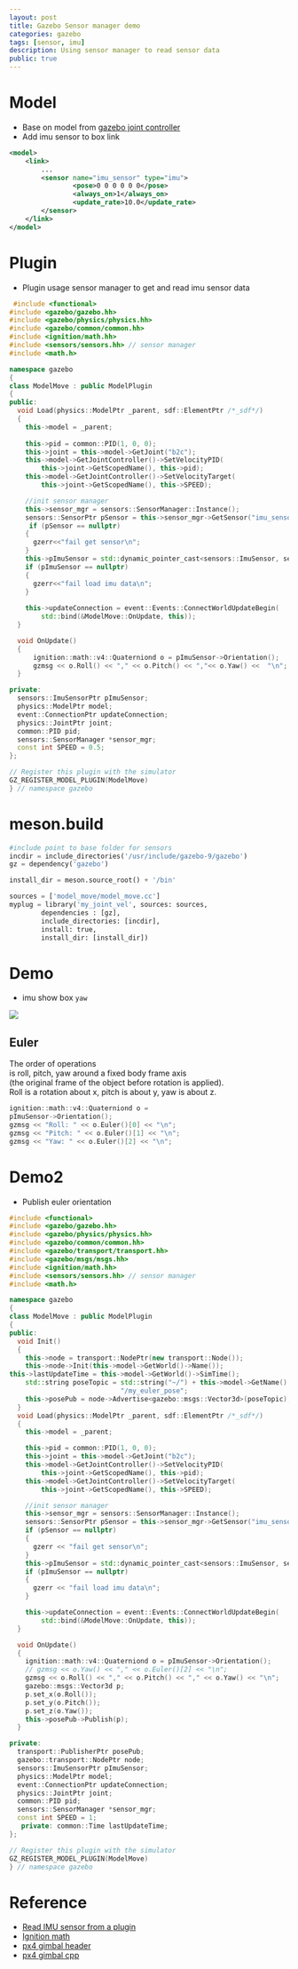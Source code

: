 ```yaml
---
layout: post
title: Gazebo Sensor manager demo
categories: gazebo
tags: [sensor, imu]
description: Using sensor manager to read sensor data
public: true
---
```


# Model
- Base on model from [gazebo joint controller](/gazebo-joint-control/)
- Add imu sensor to box link

```xml
<model>
    <link>
        ...
        <sensor name="imu_sensor" type="imu">
				<pose>0 0 0 0 0 0</pose>
				<always_on>1</always_on>
				<update_rate>10.0</update_rate>
        </sensor>
    </link>
</model>
```

# Plugin
- Plugin usage sensor manager to get and read imu sensor data

```cpp
 #include <functional>
#include <gazebo/gazebo.hh>
#include <gazebo/physics/physics.hh>
#include <gazebo/common/common.hh>
#include <ignition/math.hh>
#include <sensors/sensors.hh> // sensor manager
#include <math.h>

namespace gazebo
{
class ModelMove : public ModelPlugin
{
public:
  void Load(physics::ModelPtr _parent, sdf::ElementPtr /*_sdf*/)
  {
    this->model = _parent;
    
    this->pid = common::PID(1, 0, 0);
    this->joint = this->model->GetJoint("b2c");
    this->model->GetJointController()->SetVelocityPID(
        this->joint->GetScopedName(), this->pid);
    this->model->GetJointController()->SetVelocityTarget(
        this->joint->GetScopedName(), this->SPEED);

    //init sensor manager
    this->sensor_mgr = sensors::SensorManager::Instance();
    sensors::SensorPtr pSensor = this->sensor_mgr->GetSensor("imu_sensor");
     if (pSensor == nullptr)
    {
      gzerr<<"fail get sensor\n";
    }
    this->pImuSensor = std::dynamic_pointer_cast<sensors::ImuSensor, sensors::Sensor>(pSensor);
    if (pImuSensor == nullptr)
    {
      gzerr<<"fail load imu data\n";
    }
    
    this->updateConnection = event::Events::ConnectWorldUpdateBegin(
        std::bind(&ModelMove::OnUpdate, this));
  }

  void OnUpdate()
  {
      ignition::math::v4::Quaterniond o = pImuSensor->Orientation();
      gzmsg << o.Roll() << "," << o.Pitch() << ","<< o.Yaw() <<  "\n";
  }

private:
  sensors::ImuSensorPtr pImuSensor;
  physics::ModelPtr model;
  event::ConnectionPtr updateConnection;
  physics::JointPtr joint;
  common::PID pid;
  sensors::SensorManager *sensor_mgr;
  const int SPEED = 0.5;
};

// Register this plugin with the simulator
GZ_REGISTER_MODEL_PLUGIN(ModelMove)
} // namespace gazebo
```

# meson.build
```python
#include point to base folder for sensors
incdir = include_directories('/usr/include/gazebo-9/gazebo')
gz = dependency('gazebo')

install_dir = meson.source_root() + '/bin'

sources = ['model_move/model_move.cc']
myplug = library('my_joint_vel', sources: sources,
        dependencies : [gz],
        include_directories: [incdir],
        install: true,
        install_dir: [install_dir])
```


# Demo
- imu show box `yaw`

![](/images/2019-09-25-06-01-23.png)

## Euler
The order of operations  
is roll, pitch, yaw around a fixed body frame axis  
(the original frame of the object before rotation is applied).  
Roll is a rotation about x, pitch is about y, yaw is about z.  

```cpp
ignition::math::v4::Quaterniond o = 
pImuSensor->Orientation();
gzmsg << "Roll: " << o.Euler()[0] << "\n";
gzmsg << "Pitch: " << o.Euler()[1] << "\n";
gzmsg << "Yaw: " << o.Euler()[2] << "\n";
```

# Demo2
- Publish euler orientation 

```cpp
#include <functional>
#include <gazebo/gazebo.hh>
#include <gazebo/physics/physics.hh>
#include <gazebo/common/common.hh>
#include <gazebo/transport/transport.hh>
#include <gazebo/msgs/msgs.hh>
#include <ignition/math.hh>
#include <sensors/sensors.hh> // sensor manager
#include <math.h>

namespace gazebo
{
class ModelMove : public ModelPlugin
{
public:
  void Init()
  {
    this->node = transport::NodePtr(new transport::Node());
    this->node->Init(this->model->GetWorld()->Name());
this->lastUpdateTime = this->model->GetWorld()->SimTime();
    std::string poseTopic = std::string("~/") + this->model->GetName() +
                            "/my_euler_pose";
    this->posePub = node->Advertise<gazebo::msgs::Vector3d>(poseTopic);
  }
  void Load(physics::ModelPtr _parent, sdf::ElementPtr /*_sdf*/)
  {
    this->model = _parent;

    this->pid = common::PID(1, 0, 0);
    this->joint = this->model->GetJoint("b2c");
    this->model->GetJointController()->SetVelocityPID(
        this->joint->GetScopedName(), this->pid);
    this->model->GetJointController()->SetVelocityTarget(
        this->joint->GetScopedName(), this->SPEED);

    //init sensor manager
    this->sensor_mgr = sensors::SensorManager::Instance();
    sensors::SensorPtr pSensor = this->sensor_mgr->GetSensor("imu_sensor");
    if (pSensor == nullptr)
    {
      gzerr << "fail get sensor\n";
    }
    this->pImuSensor = std::dynamic_pointer_cast<sensors::ImuSensor, sensors::Sensor>(pSensor);
    if (pImuSensor == nullptr)
    {
      gzerr << "fail load imu data\n";
    }

    this->updateConnection = event::Events::ConnectWorldUpdateBegin(
        std::bind(&ModelMove::OnUpdate, this));
  }

  void OnUpdate()
  {
    ignition::math::v4::Quaterniond o = pImuSensor->Orientation();
    // gzmsg << o.Yaw() << "," << o.Euler()[2] << "\n";
    gzmsg << o.Roll() << "," << o.Pitch() << "," << o.Yaw() << "\n";
    gazebo::msgs::Vector3d p;
    p.set_x(o.Roll());
    p.set_y(o.Pitch());
    p.set_z(o.Yaw());
    this->posePub->Publish(p);
  }

private:
  transport::PublisherPtr posePub;
  gazebo::transport::NodePtr node;
  sensors::ImuSensorPtr pImuSensor;
  physics::ModelPtr model;
  event::ConnectionPtr updateConnection;
  physics::JointPtr joint;
  common::PID pid;
  sensors::SensorManager *sensor_mgr;
  const int SPEED = 1;
   private: common::Time lastUpdateTime;
};

// Register this plugin with the simulator
GZ_REGISTER_MODEL_PLUGIN(ModelMove)
} // namespace gazebo
```

# Reference
- [Read IMU sensor from a plugin](http://answers.gazebosim.org/question/20276/read-imu-sensor-from-a-plugin/)
- [Ignition math](https://osrf-distributions.s3.amazonaws.com/ign-math/api/1.0.0/classignition_1_1math_1_1Quaternion.html)
- [px4 gimbal header](https://github.com/PX4/sitl_gazebo/blob/master/include/gazebo_gimbal_controller_plugin.hh)
- [px4 gimbal cpp](https://github.com/PX4/sitl_gazebo/blob/master/src/gazebo_gimbal_controller_plugin.cpp)
